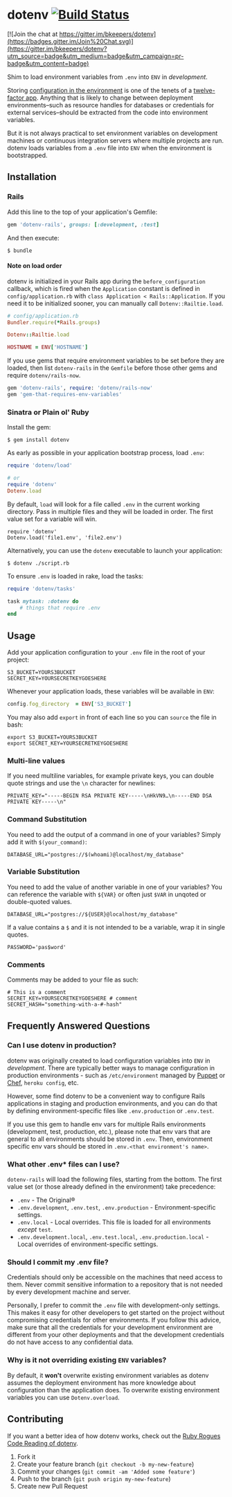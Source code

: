 # dotenv [![Build Status](https://secure.travis-ci.org/bkeepers/dotenv.png?branch=master)](https://travis-ci.org/bkeepers/dotenv)

[![Join the chat at https://gitter.im/bkeepers/dotenv](https://badges.gitter.im/Join%20Chat.svg)](https://gitter.im/bkeepers/dotenv?utm_source=badge&utm_medium=badge&utm_campaign=pr-badge&utm_content=badge)

Shim to load environment variables from `.env` into `ENV` in *development*.

Storing [configuration in the environment](http://12factor.net/config) is one of the tenets of a [twelve-factor app](http://12factor.net). Anything that is likely to change between deployment environments–such as resource handles for databases or credentials for external services–should be extracted from the code into environment variables.

But it is not always practical to set environment variables on development machines or continuous integration servers where multiple projects are run. dotenv loads variables from a `.env` file into `ENV` when the environment is bootstrapped.

## Installation

### Rails

Add this line to the top of your application's Gemfile:

```ruby
gem 'dotenv-rails', groups: [:development, :test]
```

And then execute:

```shell
$ bundle
```

#### Note on load order

dotenv is initialized in your Rails app during the `before_configuration` callback, which is fired when the `Application` constant is defined in `config/application.rb` with `class Application < Rails::Application`. If you need it to be initialized sooner, you can manually call `Dotenv::Railtie.load`.

```ruby
# config/application.rb
Bundler.require(*Rails.groups)

Dotenv::Railtie.load

HOSTNAME = ENV['HOSTNAME']
```

If you use gems that require environment variables to be set before they are loaded, then list `dotenv-rails` in the `Gemfile` before those other gems and require `dotenv/rails-now`.

```ruby
gem 'dotenv-rails', require: 'dotenv/rails-now'
gem 'gem-that-requires-env-variables'
```

### Sinatra or Plain ol' Ruby

Install the gem:

```shell
$ gem install dotenv
```

As early as possible in your application bootstrap process, load `.env`:

```ruby
require 'dotenv/load'

# or
require 'dotenv'
Dotenv.load
```

By default, `load` will look for a file called `.env` in the current working directory. Pass in multiple files and they will be loaded in order. The first value set for a variable will win.

```
require 'dotenv'
Dotenv.load('file1.env', 'file2.env')
```

Alternatively, you can use the `dotenv` executable to launch your application:

```shell
$ dotenv ./script.rb
```

To ensure `.env` is loaded in rake, load the tasks:

```ruby
require 'dotenv/tasks'

task mytask: :dotenv do
    # things that require .env
end
```

## Usage

Add your application configuration to your `.env` file in the root of your project:

```shell
S3_BUCKET=YOURS3BUCKET
SECRET_KEY=YOURSECRETKEYGOESHERE
```

Whenever your application loads, these variables will be available in `ENV`:

```ruby
config.fog_directory  = ENV['S3_BUCKET']
```

You may also add `export` in front of each line so you can `source` the file in bash:

```shell
export S3_BUCKET=YOURS3BUCKET
export SECRET_KEY=YOURSECRETKEYGOESHERE
```

### Multi-line values

If you need multiline variables, for example private keys, you can double quote strings and use the `\n` character for newlines:

```shell
PRIVATE_KEY="-----BEGIN RSA PRIVATE KEY-----\nHkVN9…\n-----END DSA PRIVATE KEY-----\n"
```

### Command Substitution

You need to add the output of a command in one of your variables? Simply add it with `$(your_command)`:

```shell
DATABASE_URL="postgres://$(whoami)@localhost/my_database"
```

### Variable Substitution

You need to add the value of another variable in one of your variables? You can reference the variable with `${VAR}` or often just `$VAR` in unqoted or double-quoted values.

```shell
DATABASE_URL="postgres://${USER}@localhost/my_database"
```

If a value contains a `$` and it is not intended to be a variable, wrap it in single quotes.

```shell
PASSWORD='pas$word'
```

### Comments

Comments may be added to your file as such:

```shell
# This is a comment
SECRET_KEY=YOURSECRETKEYGOESHERE # comment
SECRET_HASH="something-with-a-#-hash"
```

## Frequently Answered Questions

### Can I use dotenv in production?

dotenv was originally created to load configuration variables into `ENV` in *development*. There are typically better ways to manage configuration in production environments - such as `/etc/environment` managed by [Puppet](https://github.com/puppetlabs/puppet) or [Chef](https://github.com/chef/chef), `heroku config`, etc.

However, some find dotenv to be a convenient way to configure Rails applications in staging and production environments, and you can do that by defining environment-specific files like `.env.production` or `.env.test`.

If you use this gem to handle env vars for multiple Rails environments (development, test, production, etc.), please note that env vars that are general to all environments should be stored in `.env`. Then, environment specific env vars should be stored in `.env.<that environment's name>`.

### What other .env* files can I use?

`dotenv-rails` will load the following files, starting from the bottom. The first value set (or those already defined in the environment) take precedence:

- `.env` - The Original®
- `.env.development`, `.env.test`, `.env.production` - Environment-specific settings.
- `.env.local` - Local overrides. This file is loaded for all environments _except_ `test`.
- `.env.development.local`, `.env.test.local`, `.env.production.local` - Local overrides of environment-specific settings.

### Should I commit my .env file?

Credentials should only be accessible on the machines that need access to them. Never commit sensitive information to a repository that is not needed by every development machine and server.

Personally, I prefer to commit the `.env` file with development-only settings. This makes it easy for other developers to get started on the project without compromising credentials for other environments. If you follow this advice, make sure that all the credentials for your development environment are different from your other deployments and that the development credentials do not have access to any confidential data.

### Why is it not overriding existing `ENV` variables?

By default, it **won't** overwrite existing environment variables as dotenv assumes the deployment environment has more knowledge about configuration than the application does. To overwrite existing environment variables you can use `Dotenv.overload`.

## Contributing

If you want a better idea of how dotenv works, check out the [Ruby Rogues Code Reading of dotenv](https://www.youtube.com/watch?v=lKmY_0uY86s).

1. Fork it
2. Create your feature branch (`git checkout -b my-new-feature`)
3. Commit your changes (`git commit -am 'Added some feature'`)
4. Push to the branch (`git push origin my-new-feature`)
5. Create new Pull Request
